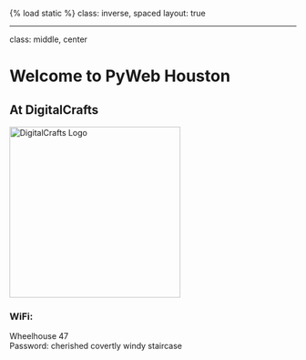 {% load static %}
class: inverse, spaced
layout: true

---

class: middle, center

# Welcome to PyWeb Houston

## At DigitalCrafts

<img src="https://dc-codecamp.herokuapp.com/static/img/dclogo.png" alt="DigitalCrafts Logo" style="width: 300px;">

### WiFi:

Wheelhouse 47<br>
Password: cherished covertly windy staircase
